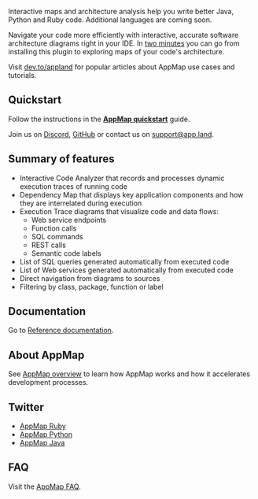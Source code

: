 Interactive maps and architecture analysis help you write better Java, Python and Ruby code. Additional languages are coming soon.

Navigate your code more efficiently with interactive, accurate software architecture diagrams right in your IDE. 
In [two minutes](https://www.loom.com/share/2634caf3a57842aea07b83be2bd9bc8d) you can go from installing this plugin to exploring maps of your code's architecture. 

Visit [dev.to/appland](https://dev.to/appland) for popular articles about AppMap use cases and tutorials.


## Quickstart
Follow the instructions in the **[AppMap quickstart](https://appland.com/docs/quickstart)** guide.

Join us on [Discord](https://discord.com/invite/N9VUap6), [GitHub](https://github.com/applandinc/appmap-intellij-plugin) or contact us on [support@app.land](mailto:support@app.land).


## Summary of features
- Interactive Code Analyzer that records and processes dynamic execution traces of running code
- Dependency Map that displays key application components and how they are interrelated during execution 
- Execution Trace diagrams that visualize code and data flows:
  - Web service endpoints
  - Function calls
  - SQL commands
  - REST calls
  - Semantic code labels
- List of SQL queries generated automatically from executed code
- List of Web services generated automatically from executed code
- Direct navigation from diagrams to sources
- Filtering by class, package, function or label


## Documentation
Go to [Reference documentation](https://appland.com/docs/reference/).


## About AppMap
See [AppMap overview](https://appland.com/docs/get-started.html) to learn how AppMap works and how it accelerates development processes.


## Twitter
- [AppMap Ruby](https://twitter.com/appmapruby)
- [AppMap Python](https://twitter.com/appmappython)
- [AppMap Java](https://twitter.com/appmapjava)


## FAQ
Visit the [AppMap FAQ](https://appland.com/docs/faq.html).
